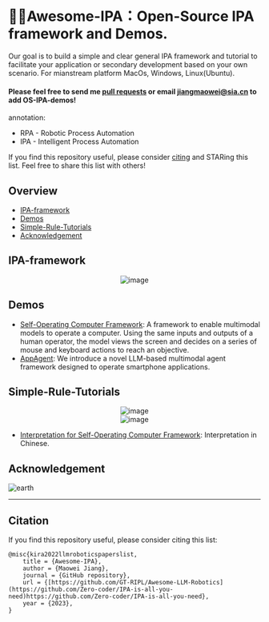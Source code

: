 # 🌌🔭Awesome-IPA：Open-Source IPA framework and Demos. 

Our goal is to build a simple and clear general IPA framework and tutorial to facilitate your application or secondary development based on your own scenario. For mianstream platform MacOs, Windows, Linux(Ubuntu).
#### Please feel free to send me [pull requests](https://github.com/Zero-coder/IPA-is-all-you-need/edit/main/README.md) or email jiangmaowei@sia.cn to add OS-IPA-demos! <br>
annotation:
- RPA - Robotic Process Automation
- IPA - Intelligent Process Automation
  
If you find this repository useful, please consider [citing](#citation) and STARing this list. Feel free to share this list with others!



## Overview

  - [IPA-framework](#IPA-framework)
  - [Demos](#Demos)
  - [Simple-Rule-Tutorials](#Simple-Rule-Tutorials)
  - [Acknowledgement](#Acknowledgement)

## IPA-framework

<div align="center">

  <img src="https://github.com/Zero-coder/Awesome-IPA/assets/54145971/f048d328-babf-4f17-b2b2-dbc33241e6ec" alt="image" class="center">
</div>

## Demos

* [Self-Operating Computer Framework](https://github.com/OthersideAI/self-operating-computer): A framework to enable multimodal models to operate a computer. Using the same inputs and outputs of a human operator, the model views the screen and decides on a series of mouse and keyboard actions to reach an objective.
* [AppAgent](https://github.com/mnotgod96/AppAgent): We introduce a novel LLM-based multimodal agent framework designed to operate smartphone applications.
## Simple-Rule-Tutorials

<div align="center">
<!--   ![image](https://github.com/Zero-coder/IPA-is-all-you-need/assets/54145971/8e1918c3-abb3-4f82-8ab5-e3138eaf83d1) -->
  <img src="https://github.com/Zero-coder/IPA-is-all-you-need/assets/54145971/8e1918c3-abb3-4f82-8ab5-e3138eaf83d1" alt="image" class="center">
</div>
<div align="center">

  <img src="https://github.com/Zero-coder/IPA-is-all-you-need/assets/54145971/7c38e949-f364-4e7d-a2dd-117ea7db46c6" alt="image" class="center">
</div>




* [Interpretation for Self-Operating Computer Framework](http://t.csdnimg.cn/iZoPm): Interpretation in Chinese.

## Acknowledgement
![earth](https://github.com/Zero-coder/IPA-is-all-you-need/assets/54145971/8872370e-55de-4cfd-866b-4205d3cfc683)

----
## Citation
If you find this repository useful, please consider citing this list:
```
@misc{kira2022llmroboticspaperslist,
    title = {Awesome-IPA},
    author = {Maowei Jiang},
    journal = {GitHub repository},
    url = {[https://github.com/GT-RIPL/Awesome-LLM-Robotics](https://github.com/Zero-coder/IPA-is-all-you-need)https://github.com/Zero-coder/IPA-is-all-you-need},
    year = {2023},
}
```

